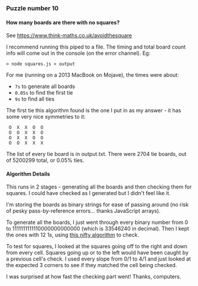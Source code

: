 ### Puzzle number 10
#### How many boards are there with no squares?

See https://www.think-maths.co.uk/avoidthesquare

I recommend running this piped to a file. The timing and total board count info will come out in the console (on the error channel). Eg:

```> node squares.js > output```

For me (running on a 2013 MacBook on Mojave), the times were about:

- `7s` to generate all boards
- `0.05s` to find the first tie
- `9s` to find all ties

The first tie this algorithm found is the one I put in as my answer - it has some very nice symmetries to it:
``` O  O  X  X  X 
 O  X  X  O  O 
 O  O  X  X  O 
 O  X  X  O  O 
 O  O  X  X  X 
```

The list of every tie board is in output.txt. There were 2704 tie boards, out of 5200299 total, or 0.05% ties.

#### Algorithm Details

This runs in 2 stages - generating all the boards and then checking them for squares. I could have checked as I generated but I didn't feel like it.

I'm storing the boards as binary strings for ease of passing around (no risk of pesky pass-by-reference errors... thanks JavaScript arrays). 

To generate all the boards, I just went through every binary number from 0 to 1111111111110000000000000 (which is 33546240 in decimal). Then I kept the ones with 12 1s, using [this nifty algorithm](https://stackoverflow.com/questions/8871204/count-number-of-1s-in-binary-representation/18293598#18293598) to check.

To test for squares, I looked at the squares going off to the right and down from every cell. Squares going up or to the left would have been caught by a previous cell's check. I used every slope from 0/1 to 4/1 and just looked at the expected 3 corners to see if they matched the cell being checked.

I was surprised at how fast the checking part went! Thanks, computers.